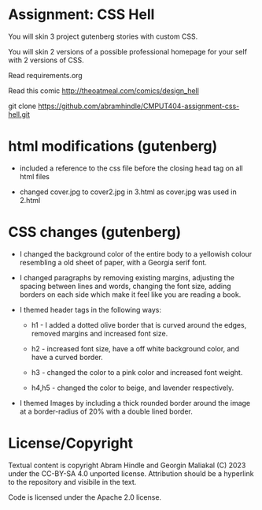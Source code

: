 Assignment: CSS Hell
====================

You will skin 3 project gutenberg stories with custom CSS.

You will skin 2 versions of a possible professional homepage for your
self with 2 versions of CSS.

Read requirements.org

Read this comic http://theoatmeal.com/comics/design_hell

git clone https://github.com/abramhindle/CMPUT404-assignment-css-hell.git

# html modifications (gutenberg)

* included a reference to the css file before the closing head tag on all html files

* changed cover.jpg to cover2.jpg in 3.html as cover.jpg was used in 2.html


# CSS changes (gutenberg)

* I changed the background color of the entire body to a yellowish colour resembling a old sheet of paper, with a Georgia serif font.

* I changed paragraphs by removing existing margins, adjusting the spacing between lines and words, changing the font size, adding borders on each side which make it feel like you are reading a book.

* I themed header tags in the following ways:
    * h1 - I added a dotted olive border that is curved around the edges, removed margins and increased font size.

    * h2 - increased font size, have a off white background color, and have a curved border.

    * h3 - changed the color to a pink color and increased font weight.

    * h4,h5 - changed the color to beige, and lavender respectively.

* I themed Images by including a thick rounded border around the image at a border-radius of 20% with a double lined border.

License/Copyright
=================
Textual content is copyright Abram Hindle and Georgin Maliakal (C) 2023 under the CC-BY-SA
4.0 unported license. Attribution should be a hyperlink to the
repository and visibile in the text.

Code is licensed under the Apache 2.0 license.
